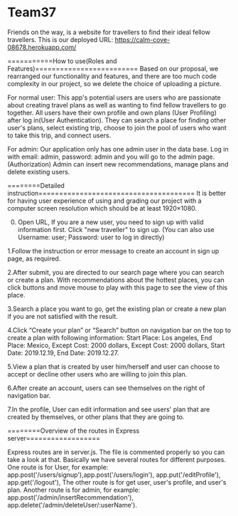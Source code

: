 # Team37
Friends on the way, is a website for travellers to find their ideal
fellow travellers.
This is our deployed URL: https://calm-cove-08678.herokuapp.com/

===========How to use(Roles and Features)=========================
Based on our proposal, we rearranged our functionality and features,
and there are too much code complexity in our project, so we delete the choice of
uploading a picture.

For normal user: This app's potential users are users who are passionate about
creating travel plans as well as wanting to find fellow travellers to go together.
All users have their own profile and own plans (User Profiling)
after log in(User Authentication). They can search a place for finding other user's plans,
select existing trip, choose to join the pool of users who want to take this trip, and connect users.

For admin: Our application only has one admin user in the data base.
Log in with email: admin, password: admin and you will go to the admin page.
(Authorization)
Admin can insert new recommendations, manage plans and delete existing users.


========Detailed instruction======================================
It is better for having user experience of using and grading our project
with a computer screen resolution which should be at least 1920×1080.

0. Open URL, If you are a new user, you need to sign up with valid information first.
Click "new traveller" to sign up. (You can also use Username: user; Password: user
to log in directly)

1.Follow the instruction or error message to create an account in sign up page, as required.

2.After submit, you are directed to our search page where you can search or create a plan.
With recommendations about the hottest places, you can click buttons
and move mouse to play with this page to see the view of this place.

3.Search a place you want to go, get the existing plan or create a new plan
if you are not satisfied with the result.

4.Click “Create your plan” or “Search” button on navigation bar on the top to create a plan with following information: Start Place: Los angeles, End Place: Mexico, Except Cost: 2000 dollars, Except Cost: 2000 dollars, Start Date: 2019.12.19, End Date: 2019.12.27.

5.View a plan that is created by user him/herself and
user can choose to accept or decline other users who are willing to join this plan.

6.After create an account, users can see themselves on the right of navigation bar.

7.In the profile, User can edit information and see users' plan that are created by themselves,
or other plans that they are going to.

========Overview of the routes in Express server==================

Express routes are in server.js. The file is commented properly
so you can take a look at that. Basically we have several routes for
different purposes.
One route is for User, for example: app.post('/users/signup'),app.post('/users/login'),
app.put('/editProfile'), app.get('/logout'),
The other route is for get user, user's profile, and user's plan.
Another route is for admin, for example: app.post('/admin/insertRecommendation'),
app.delete('/admin/deleteUser/:userName').
